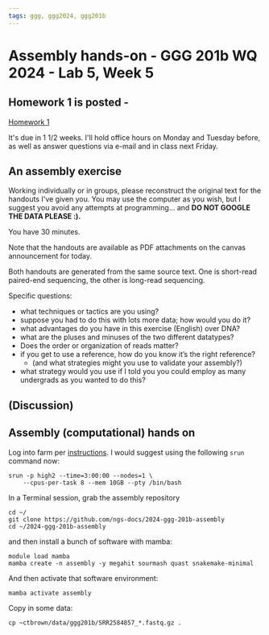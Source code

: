 ```yaml
---
tags: ggg, ggg2024, ggg201b
---
```


# Assembly hands-on - GGG 201b WQ 2024 - Lab 5, Week 5

## Homework 1 is posted -

[Homework 1](https://hackmd.io/WJPwMTpVTcaV9K_hLCq4mw?view#)

It's due in 1 1/2 weeks. I'll hold office hours on Monday and Tuesday before, as well as answer questions via e-mail and in class next Friday.

## An assembly exercise

Working individually or in groups, please reconstruct the original text for the handouts I've given you. You may use the computer as you wish, but I suggest you avoid any attempts at programming... and **DO NOT GOOGLE THE DATA PLEASE :).**

You have 30 minutes.

Note that the handouts are available as PDF attachments on the canvas announcement for today.

Both handouts are generated from the same source text. One is short-read paired-end sequencing, the other is long-read sequencing.

Specific questions:

* what techniques or tactics are you using?
* suppose you had to do this with lots more data; how would you do it?
* what advantages do you have in this exercise (English) over DNA?
* what are the pluses and minuses of the two different datatypes?
* Does the order or organization of reads matter?
* if you get to use a reference, how do you know it’s the right reference?
    * (and what strategies might you use to validate your assembly?)
* what strategy would you use if I told you you could employ as many undergrads as you wanted to do this?

## (Discussion)

## Assembly (computational) hands on

Log into farm per [instructions](https://hackmd.io/ZsRzMgMHREGWk2oGoZXOYA?view#Appendix-Advance-preparation-for-HW-0---links-amp-info). I would suggest using the following `srun` command now:
```
srun -p high2 --time=3:00:00 --nodes=1 \
    --cpus-per-task 8 --mem 10GB --pty /bin/bash
```

In a Terminal session, grab the assembly repository
```
cd ~/
git clone https://github.com/ngs-docs/2024-ggg-201b-assembly
cd ~/2024-ggg-201b-assembly
```

and then install a bunch of software with mamba:
```
module load mamba
mamba create -n assembly -y megahit sourmash quast snakemake-minimal
```

And then activate that software environment:
```
mamba activate assembly
```

Copy in some data:
```
cp ~ctbrown/data/ggg201b/SRR2584857_*.fastq.gz .
```


